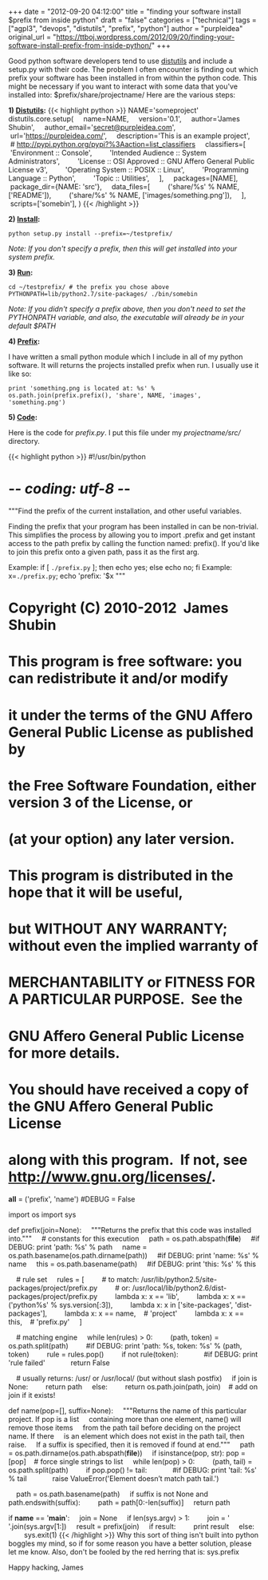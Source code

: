 +++
date = "2012-09-20 04:12:00"
title = "finding your software install $prefix from inside python"
draft = "false"
categories = ["technical"]
tags = ["agpl3", "devops", "distutils", "prefix", "python"]
author = "purpleidea"
original_url = "https://ttboj.wordpress.com/2012/09/20/finding-your-software-install-prefix-from-inside-python/"
+++

Good python software developers tend to use <a href="http://docs.python.org/library/distutils.html">distutils</a> and include a setup.py with their code. The problem I often encounter is finding out which prefix your software has been installed in from within the python code. This might be necessary if you want to interact with some data that you've installed into: $prefix/share/projectname/ Here are the various steps:

<strong>1) <span style="text-decoration:underline;">Distutils</span>:</strong>
{{< highlight python >}}
NAME='someproject'
distutils.core.setup(
    name=NAME,
    version='0.1',
    author='James Shubin',
    author_email='secret@purpleidea.com',
    url='https://purpleidea.com/',
    description='This is an example project',
    # http://pypi.python.org/pypi?%3Aaction=list_classifiers
    classifiers=[
        'Environment :: Console',
        'Intended Audience :: System Administrators',
        'License :: OSI Approved :: GNU Affero General Public License v3',
        'Operating System :: POSIX :: Linux',
        'Programming Language :: Python',
        'Topic :: Utilities',
    ],
    packages=[NAME],
    package_dir={NAME: 'src'},
    data_files=[
        ('share/%s' % NAME, ['README']),
        ('share/%s' % NAME, ['images/something.png']),
    ],
    scripts=['somebin'],
)
{{< /highlight >}}

<strong>2) <span style="text-decoration:underline;">Install</span>:</strong>
```
python setup.py install --prefix=~/testprefix/
```
<em>Note: If you don't specify a prefix, then this will get installed into your system prefix.</em>

<strong>3) <span style="text-decoration:underline;">Run</span>:</strong>
```
cd ~/testprefix/ # the prefix you chose above
PYTHONPATH=lib/python2.7/site-packages/ ./bin/somebin
```
<em>Note: If you didn't specify a prefix above, then you don't need to set the PYTHONPATH variable, and also, the executable will already be in your default $PATH</em>

<strong>4) <span style="text-decoration:underline;">Prefix</span>:</strong>

I have written a small python module which I include in all of my python software. It will returns the projects installed prefix when run. I usually use it like so:
```
print 'something.png is located at: %s' % os.path.join(prefix.prefix(), 'share', NAME, 'images', 'something.png')
```
<strong>5) <span style="text-decoration:underline;">Code</span>:</strong>

Here is the code for <em>prefix.py</em>. I put this file under my <em>projectname/src/</em> directory.

{{< highlight python >}}
#!/usr/bin/python
# -*- coding: utf-8 -*-
"""Find the prefix of the current installation, and other useful variables.

Finding the prefix that your program has been installed in can be non-trivial.
This simplifies the process by allowing you to import <packagename>.prefix and
get instant access to the path prefix by calling the function named: prefix().
If you'd like to join this prefix onto a given path, pass it as the first arg.

Example: if [ `./prefix.py` ]; then echo yes; else echo no; fi
Example: x=`./prefix.py`; echo 'prefix: '$x
"""
# Copyright (C) 2010-2012  James Shubin
#
# This program is free software: you can redistribute it and/or modify
# it under the terms of the GNU Affero General Public License as published by
# the Free Software Foundation, either version 3 of the License, or
# (at your option) any later version.
#
# This program is distributed in the hope that it will be useful,
# but WITHOUT ANY WARRANTY; without even the implied warranty of
# MERCHANTABILITY or FITNESS FOR A PARTICULAR PURPOSE.  See the
# GNU Affero General Public License for more details.
#
# You should have received a copy of the GNU Affero General Public License
# along with this program.  If not, see <http://www.gnu.org/licenses/>.

__all__ = ('prefix', 'name')
#DEBUG = False

import os
import sys

def prefix(join=None):
    """Returns the prefix that this code was installed into."""
    # constants for this execution
    path = os.path.abspath(__file__)
    #if DEBUG: print 'path: %s' % path
    name = os.path.basename(os.path.dirname(path))
    #if DEBUG: print 'name: %s' % name
    this = os.path.basename(path)
    #if DEBUG: print 'this: %s' % this

    # rule set
    rules = [
        # to match: /usr/lib/python2.5/site-packages/project/prefix.py
        # or: /usr/local/lib/python2.6/dist-packages/project/prefix.py
        lambda x: x == 'lib',
        lambda x: x == ('python%s' % sys.version[:3]),
        lambda x: x in ['site-packages', 'dist-packages'],
        lambda x: x == name,    # 'project'
        lambda x: x == this,    # 'prefix.py'
    ]

    # matching engine
    while len(rules) > 0:
        (path, token) = os.path.split(path)
        #if DEBUG: print 'path: %s, token: %s' % (path, token)
        rule = rules.pop()
        if not rule(token):
            #if DEBUG: print 'rule failed'
            return False

    # usually returns: /usr/ or /usr/local/ (but without slash postfix)
    if join is None:
        return path
    else:
        return os.path.join(path, join)    # add on join if it exists!

def name(pop=[], suffix=None):
    """Returns the name of this particular project. If pop is a list
    containing more than one element, name() will remove those items
    from the path tail before deciding on the project name. If there
    is an element which does not exist in the path tail, then raise.
    If a suffix is specified, then it is removed if found at end."""
    path = os.path.dirname(os.path.abspath(__file__))
    if isinstance(pop, str): pop = [pop]    # force single strings to list
    while len(pop) > 0:
        (path, tail) = os.path.split(path)
        if pop.pop() != tail:
            #if DEBUG: print 'tail: %s' % tail
            raise ValueError('Element doesnʼt match path tail.')

    path = os.path.basename(path)
    if suffix is not None and path.endswith(suffix):
        path = path[0:-len(suffix)]
    return path

if __name__ == '__main__':
    join = None
    if len(sys.argv) > 1:
        join = ' '.join(sys.argv[1:])
    result = prefix(join)
    if result:
        print result
    else:
        sys.exit(1)
{{< /highlight >}}
Why this sort of thing isn't built into python boggles my mind, so if for some reason you have a better solution, please let me know. Also, don't be fooled by the red herring that is: sys.prefix

Happy hacking,
James

